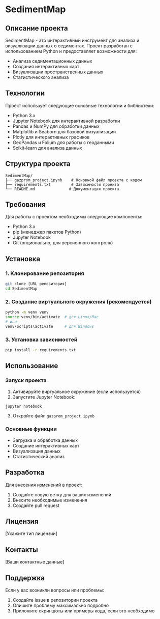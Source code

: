 # SedimentMap

## Описание проекта
SedimentMap - это интерактивный инструмент для анализа и визуализации данных о седиментах. Проект разработан с использованием Python и предоставляет возможности для:
- Анализа седиментационных данных
- Создания интерактивных карт
- Визуализации пространственных данных
- Статистического анализа

## Технологии
Проект использует следующие основные технологии и библиотеки:
- Python 3.x
- Jupyter Notebook для интерактивной разработки
- Pandas и NumPy для обработки данных
- Matplotlib и Seaborn для базовой визуализации
- Plotly для интерактивных графиков
- GeoPandas и Folium для работы с геоданными
- Scikit-learn для анализа данных

## Структура проекта
```
SedimentMap/
├── gazprom_project.ipynb    # Основной файл проекта с кодом
├── requirements.txt         # Зависимости проекта
└── README.md               # Документация проекта
```

## Требования
Для работы с проектом необходимы следующие компоненты:
- Python 3.x
- pip (менеджер пакетов Python)
- Jupyter Notebook
- Git (опционально, для версионного контроля)

## Установка

### 1. Клонирование репозитория
```bash
git clone [URL репозитория]
cd SedimentMap
```

### 2. Создание виртуального окружения (рекомендуется)
```bash
python -m venv venv
source venv/bin/activate  # для Linux/Mac
# или
venv\Scripts\activate     # для Windows
```

### 3. Установка зависимостей
```bash
pip install -r requirements.txt
```

## Использование

### Запуск проекта
1. Активируйте виртуальное окружение (если используется)
2. Запустите Jupyter Notebook:
```bash
jupyter notebook
```
3. Откройте файл `gazprom_project.ipynb`

### Основные функции
- Загрузка и обработка данных
- Создание интерактивных карт
- Визуализация данных
- Статистический анализ

## Разработка
Для внесения изменений в проект:
1. Создайте новую ветку для ваших изменений
2. Внесите необходимые изменения
3. Создайте pull request

## Лицензия
[Укажите тип лицензии]

## Контакты
[Ваши контактные данные]

## Поддержка
Если у вас возникли вопросы или проблемы:
1. Создайте issue в репозитории проекта
2. Опишите проблему максимально подробно
3. Приложите скриншоты или примеры кода, если это необходимо
